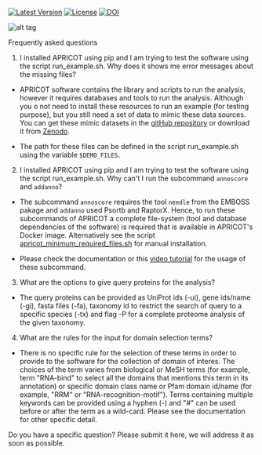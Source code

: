
[![Latest Version](https://img.shields.io/pypi/v/bio-apricot.svg)](https://pypi.python.org/pypi/bio-apricot/)
[![License](https://img.shields.io/pypi/l/bio-apricot.svg)](https://pypi.python.org/pypi/bio-apricot/)
[![DOI](https://zenodo.org/badge/21283/malvikasharan/APRICOT.svg)](https://zenodo.org/badge/latestdoi/21283/malvikasharan/APRICOT)

![alt tag](https://github.com/malvikasharan/APRICOT/blob/master/APRICOT_logo.png)

Frequently asked questions

1) I installed APRICOT using pip and I am trying to test the software using the script run_example.sh. Why does it shows me error messages about the missing files?

- APRICOT software contains the library and scripts to run the analysis, however it requires databases and tools to run the analysis. Although you o not need to install these resources to run an example (for testing purpose), but you still need a set of data to mimic these data sources. You can get these mimic datasets in the [gitHub repository](https://github.com/malvikasharan/APRICOT/tree/master/tests/demo_files_small) or download it from [Zenodo](https://zenodo.org/record/51705/files/APRICOT-1.0-demo_files-MS.zip). 

- The path for these files can be defined in the script run_example.sh using the variable `$DEMO_FILES`.

2) I installed APRICOT using pip and I am trying to test the software using the script run_example.sh. Why can't I run the subcommand `annoscore` and `addanno`?

- The subcommand `annoscore` requires the tool `needle` from the EMBOSS pakage and `addanno` used Psortb and RaptorX. Hence, to run these subcommands of APRICOT a complete file-system (tool and database dependencies of the software) is required that is available in APRICOT's Docker image. Alternatively see the script [apricot_minimum_required_files.sh](https://github.com/malvikasharan/APRICOT/blob/master/shell_scripts/apricot_minimum_required_files.sh) for manual installation.

- Please check the documentation or this [video tutorial](https://www.youtube.com/watch?v=V7uT1kgEYjI&index=9&list=PLVJHJxaTACqPD0Y1Ty6Qvi5SfaeWDfrMo) for the usage of these subcommand.

3) What are the options to give query proteins for the analysis?

- The query proteins can be provided as UniProt ids (-ui), gene ids/name (-gi), fasta files (-fa), taxonomy id to restrict the search of query to a specific species (-tx) and flag -P for a  complete proteome analysis of the given taxonomy.

4) What are the rules for the input for domain selection terms?

- There is no specific rule for the selection of these terms in order to provide to the software for the collection of domain of interes. The choices of the term varies from biological or MeSH terms (for example, term "RNA-bind" to select all the domains that mentions this term in its annotation) or specific domain class name or Pfam domain id/name (for example, "RRM" or "RNA-recognition-motif"). Terms containing multiple keywords can be provided using a hyphen (-) and "#" can be used before or after the term as a wild-card.  Please see the documentation for other specific detail.

Do you have a specific question? Please submit it here, we will address it as soon as possible.

